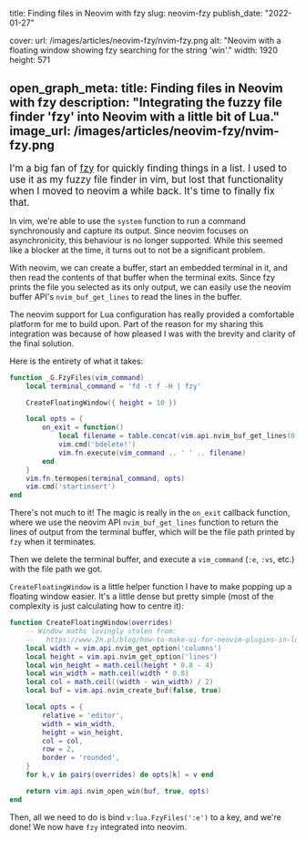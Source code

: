 title: Finding files in Neovim with fzy
slug: neovim-fzy
publish_date: "2022-01-27"

cover:
  url: /images/articles/neovim-fzy/nvim-fzy.png
  alt: "Neovim with a floating window showing fzy searching for the string 'win'."
  width: 1920
  height: 571

open_graph_meta:
  title: Finding files in Neovim with fzy
  description: "Integrating the fuzzy file finder 'fzy' into Neovim with a little bit of Lua."
  image_url: /images/articles/neovim-fzy/nvim-fzy.png
---
<p>
	<big>
		I'm a big fan of <a href="https://github.com/jhawthorn/fzy">fzy</a> for
		quickly finding things in a list. I used to use it as my fuzzy file
		finder in vim, but lost that functionality when I moved to neovim a
		while back. It's time to finally fix that.
	</big>
</p>

In vim, we're able to use the `system` function to run a command synchronously
and capture its output. Since neovim focuses on asynchronicity, this behaviour
is no longer supported. While this seemed like a blocker at the time, it turns
out to not be a significant problem.

With neovim, we can create a buffer, start an embedded terminal in it, and then
read the contents of that buffer when the terminal exits. Since fzy prints the
file you selected as its only output, we can easily use the neovim buffer API's
`nvim_buf_get_lines` to read the lines in the buffer.

The neovim support for Lua configuration has really provided a comfortable
platform for me to build upon. Part of the reason for my sharing this
integration was because of how pleased I was with the brevity and clarity of
the final solution.

Here is the entirety of what it takes:

```lua
function _G.FzyFiles(vim_command)
	local terminal_command = 'fd -t f -H | fzy'

	CreateFloatingWindow({ height = 10 })

	local opts = {
		on_exit = function()
			local filename = table.concat(vim.api.nvim_buf_get_lines(0, 0, -1, false), " ")
			vim.cmd('bdelete!')
			vim.fn.execute(vim_command .. ' ' .. filename)
		end
	}
	vim.fn.termopen(terminal_command, opts)
	vim.cmd('startinsert')
end
```

There's not much to it! The magic is really in the `on_exit` callback function,
where we use the neovim API `nvim_buf_get_lines` function to return the lines
of output from the terminal buffer, which will be the file path printed by
`fzy` when it terminates.

Then we delete the terminal buffer, and execute a `vim_command` (`:e`, `:vs`,
etc.) with the file path we got.

`CreateFloatingWindow` is a little helper function I have to make popping up a
floating window easier. It's a little dense but pretty simple (most of the
complexity is just calculating how to centre it):

```lua
function CreateFloatingWindow(overrides)
	-- Window maths lovingly stolen from:
	--   https://www.2n.pl/blog/how-to-make-ui-for-neovim-plugins-in-lua
	local width = vim.api.nvim_get_option('columns')
	local height = vim.api.nvim_get_option('lines')
	local win_height = math.ceil(height * 0.8 - 4)
	local win_width = math.ceil(width * 0.8)
	local col = math.ceil((width - win_width) / 2)
	local buf = vim.api.nvim_create_buf(false, true)

	local opts = {
		relative = 'editor',
		width = win_width,
		height = win_height,
		col = col,
		row = 2,
		border = 'rounded',
	}
	for k,v in pairs(overrides) do opts[k] = v end

	return vim.api.nvim_open_win(buf, true, opts)
end
```

Then, all we need to do is bind `v:lua.FzyFiles(':e')` to a key,
and we're done! We now have `fzy` integrated into neovim.
